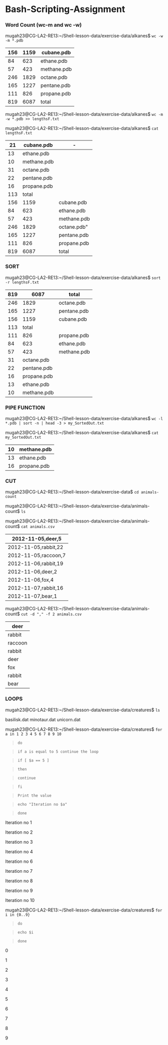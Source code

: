 # Bash-Scripting-Assignment
### Word Count (wc-m and wc -w)
mugah23@CG-LA2-RE13:~/Shell-lesson-data/exercise-data/alkanes$ `wc -w -m *.pdb`

|156 |1159 |cubane.pdb|
|--- |   --- |   ----|
|  84|  623| ethane.pdb|
 | 57 | 423| methane.pdb|
| 246| 1829| octane.pdb|
| 165| 1227| pentane.pdb|
| 111|  826| propane.pdb|
| 819| 6087 |total|

mugah23@CG-LA2-RE13:~/Shell-lesson-data/exercise-data/alkanes$ `wc -m -w *.pdb >> lengthsF.txt`

mugah23@CG-LA2-RE13:~/Shell-lesson-data/exercise-data/alkanes$ `cat lengthsF.txt`

|21| cubane.pdb|-
|---|---|---
 | 13|ethane.pdb|
 | 10| methane.pdb
 | 31 |octane.pdb
 | 22| pentane.pdb
  |16| propane.pdb
 |113| total
| 156| 1159 |cubane.pdb|
 | 84 | 623| ethane.pdb|
 | 57 | 423| methane.pdb|
| 246| 1829 |octane.pdb"|
| 165| 1227| pentane.pdb|
| 111 | 826| propane.pdb|
| 819| 6087| total|

### SORT
mugah23@CG-LA2-RE13:~/Shell-lesson-data/exercise-data/alkanes$ `sort -r lengthsF.txt`

|819| 6087 |total
|---|---|---|
| 246 |1829 |octane.pdb
 |165| 1227 |pentane.pdb
 |156 |1159| cubane.pdb
 |113| total
 |111 | 826| propane.pdb
 | 84  |623| ethane.pdb
 | 57 | 423 |methane.pdb
  |31 |octane.pdb
 | 22| pentane.pdb
  |16| propane.pdb
 | 13| ethane.pdb
 | 10| methane.pdb

 ### PIPE FUNCTION

 mugah23@CG-LA2-RE13:~/Shell-lesson-data/exercise-data/alkanes$ `wc -l *.pdb | sort -n | head -3 > my_SortedOut.txt`

 mugah23@CG-LA2-RE13:~/Shell-lesson-data/exercise-data/alkanes$ `cat my_SortedOut.txt`
 
|10| methane.pdb|
|---|---|
 | 13| ethane.pdb|
 | 16 |propane.pdb|

 ### CUT

 
mugah23@CG-LA2-RE13:~/Shell-lesson-data/exercise-data$ `cd animals-count`

 mugah23@CG-LA2-RE13:~/Shell-lesson-data/exercise-data/animals-count$ `ls`

mugah23@CG-LA2-RE13:~/Shell-lesson-data/exercise-data/animals-count$ `cat animals.csv`

|2012-11-05,deer,5|
|-------|
|2012-11-05,rabbit,22|
|2012-11-05,raccoon,7|
|2012-11-06,rabbit,19|
|2012-11-06,deer,2|
|2012-11-06,fox,4|
|2012-11-07,rabbit,16|
|2012-11-07,bear,1|

 mugah23@CG-LA2-RE13:~/Shell-lesson-data/exercise-data/animals-count$ `cut -d "," -f 2 animals.csv`
 
|deer|
|----|
|rabbit|
|raccoon|
|rabbit|
|deer|
|fox|
|rabbit|
|bear|
 
### LOOPS


 mugah23@CG-LA2-RE13:~/Shell-lesson-data/exercise-data/creatures$ `ls`

basilisk.dat  minotaur.dat  unicorn.dat

mugah23@CG-LA2-RE13:~/Shell-lesson-data/exercise-data/creatures$ `for a in 1 2 3 4 5 6 7 8 9 10`

> `do`

>  `if a is equal to 5 continue the loop`

> `if [ $a == 5 ]`

> `then`

> `continue`

> `fi`

> `Print the value`
 
> `echo "Iteration no $a"`

> `done`

Iteration no 1

Iteration no 2

Iteration no 3

Iteration no 4

Iteration no 6

Iteration no 7

Iteration no 8

Iteration no 9

Iteration no 10


mugah23@CG-LA2-RE13:~/Shell-lesson-data/exercise-data/creatures$ `for i in {0..9}`

> `do`

> `echo $i`

> `done`

0

1

2

3

4

5

6

7

8

9



 

 
